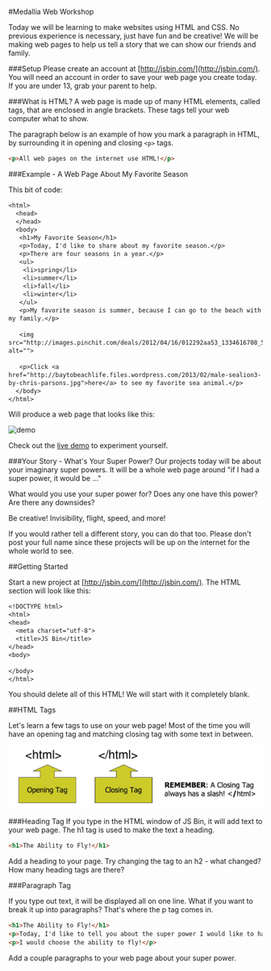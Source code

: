 #Medallia Web Workshop

Today we will be learning to make websites using HTML and CSS. No previous experience is necessary, just have fun and be creative! We will be making web pages to help us tell a story that we can show our friends and family.


###Setup
Please create an account at [http://jsbin.com/](http://jsbin.com/). You will need an account in order to save your web page you create today. If you are under 13, grab your parent to help.


###What is HTML?
A web page is made up of many HTML elements, called tags, that are enclosed in angle brackets. These tags tell your web computer what to show.

The paragraph below is an example of how you mark a paragraph in HTML, by surrounding it in opening and closing `<p>` tags.

```html
<p>All web pages on the internet use HTML!</p>
```

###Example - A Web Page About My Favorite Season

This bit of code:

```
<html>
  <head>
  </head>
  <body>
   <h1>My Favorite Season</h1>
   <p>Today, I'd like to share about my favorite season.</p>
   <p>There are four seasons in a year.</p>
   <ul>
    <li>spring</li>
    <li>summer</li>
    <li>fall</li>
    <li>winter</li>
   </ul>
   <p>My favorite season is summer, because I can go to the beach with my family.</p>

   <img src="http://images.pinchit.com/deals/2012/04/16/012292aa53_1334616708_550.jpg" alt="">
    
   <p>Click <a href="http://baytobeachlife.files.wordpress.com/2013/02/male-sealion3-by-chris-parsons.jpg">here</a> to see my favorite sea animal.</p>   
  </body>
</html>
```

Will produce a web page that looks like this:

![demo](https://dl.dropboxusercontent.com/u/4042186/lesson1-sample.png)

Check out the [live demo](http://jsbin.com/cejip/1/edit?html,css,output) to experiment yourself.


###Your Story - What's Your Super Power?
Our projects today will be about your imaginary super powers. It will be a whole web page around "if I had a super power, it would be ..."

What would you use your super power for? Does any one have this power? Are there any downsides?

Be creative! Invisibility, flight, speed, and more!

If you would rather tell a different story, you can do that too. Please don't post your full name since these projects will be up on the internet for the whole world to see.

##Getting Started

Start a new project at [http://jsbin.com/](http://jsbin.com/). The HTML section will look like this:
```
<!DOCTYPE html>
<html>
<head>
  <meta charset="utf-8">
  <title>JS Bin</title>
</head>
<body>

</body>
</html>
```

You should delete all of this HTML! We will start with it completely blank.


##HTML Tags

Let's learn a few tags to use on your web page! Most of the time you will have an opening tag and matching closing tag with some text in between.

![html tags](https://raw.githubusercontent.com/CoderDojoSV/Medallia-Web-Workshop/master/html%20tags%20pic.jpg)

###Heading Tag
If you type in the HTML window of JS Bin, it will add text to your web page. The h1 tag is used to make the text a heading.

```html
<h1>The Ability to Fly!</h1>
```

Add a heading to your page. Try changing the tag to an h2 - what changed? How many heading tags are there?

###Paragraph Tag

If you type out text, it will be displayed all on one line. What if you want to break it up into paragraphs? That's where the p tag comes in.

```html
<h1>The Ability to Fly!</h1>
<p>Today, I'd like to tell you about the super power I would like to have the most.</p>
<p>I would choose the ability to fly!</p>
```

Add a couple paragraphs to your web page about your super power.



